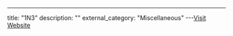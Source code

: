 ---
title: "1N3"
description: ""
external_category: "Miscellaneous"
---[Visit Website](https://github.com/1N3)

